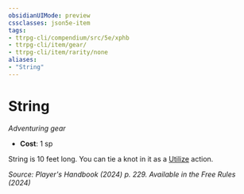 ```yaml
---
obsidianUIMode: preview
cssclasses: json5e-item
tags:
- ttrpg-cli/compendium/src/5e/xphb
- ttrpg-cli/item/gear/
- ttrpg-cli/item/rarity/none
aliases: 
- "String"
---
```

# String
*Adventuring gear*  


- **Cost**: 1 sp

String is 10 feet long. You can tie a knot in it as a [Utilize](3-Compendium/rules/actions.md#Utilize) action.

*Source: Player's Handbook (2024) p. 229. Available in the Free Rules (2024)*